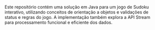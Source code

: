 Este repositório contém uma solução em Java para um jogo de Sudoku interativo, utilizando conceitos de orientação a objetos e validações de status e regras do jogo. A implementação também explora a API Stream para processamento funcional e eficiente dos dados.
